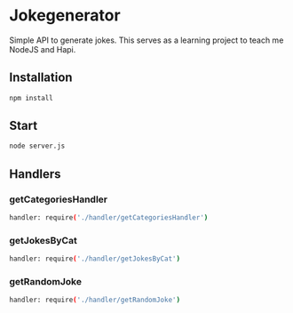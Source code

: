 # Jokegenerator

Simple API to generate jokes.
This serves as a learning project to teach me NodeJS and Hapi.

## Installation
```BASH
npm install
```

## Start 
```BASH
node server.js
```

## Handlers
### getCategoriesHandler
```BASH
handler: require('./handler/getCategoriesHandler')
```

### getJokesByCat
```BASH
handler: require('./handler/getJokesByCat')
```

### getRandomJoke
```BASH
handler: require('./handler/getRandomJoke')
```